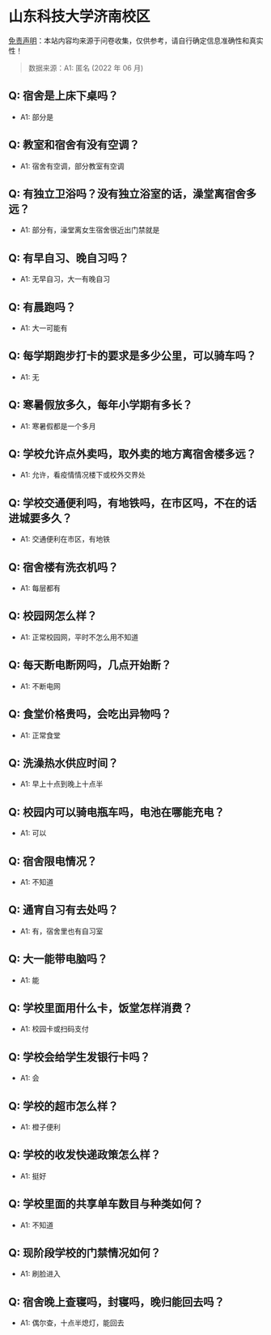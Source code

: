 # 山东科技大学济南校区

[免责声明](https://colleges.chat/#_3)：本站内容均来源于问卷收集，仅供参考，请自行确定信息准确性和真实性！

> 数据来源：A1: 匿名 (2022 年 06 月)

## Q: 宿舍是上床下桌吗？

- A1: 部分是

## Q: 教室和宿舍有没有空调？

- A1: 宿舍有空调，部分教室有空调

## Q: 有独立卫浴吗？没有独立浴室的话，澡堂离宿舍多远？

- A1: 部分有，澡堂离女生宿舍很近出门禁就是

## Q: 有早自习、晚自习吗？

- A1: 无早自习，大一有晚自习

## Q: 有晨跑吗？

- A1: 大一可能有

## Q: 每学期跑步打卡的要求是多少公里，可以骑车吗？

- A1: 无

## Q: 寒暑假放多久，每年小学期有多长？

- A1: 寒暑假都是一个多月

## Q: 学校允许点外卖吗，取外卖的地方离宿舍楼多远？

- A1: 允许，看疫情情况楼下或校外交界处

## Q: 学校交通便利吗，有地铁吗，在市区吗，不在的话进城要多久？

- A1: 交通便利在市区，有地铁

## Q: 宿舍楼有洗衣机吗？

- A1: 每层都有

## Q: 校园网怎么样？

- A1: 正常校园网，平时不怎么用不知道

## Q: 每天断电断网吗，几点开始断？

- A1: 不断电网

## Q: 食堂价格贵吗，会吃出异物吗？

- A1: 正常食堂

## Q: 洗澡热水供应时间？

- A1: 早上十点到晚上十点半

## Q: 校园内可以骑电瓶车吗，电池在哪能充电？

- A1: 可以

## Q: 宿舍限电情况？

- A1: 不知道

## Q: 通宵自习有去处吗？

- A1: 有，宿舍里也有自习室

## Q: 大一能带电脑吗？

- A1: 能

## Q: 学校里面用什么卡，饭堂怎样消费？

- A1: 校园卡或扫码支付

## Q: 学校会给学生发银行卡吗？

- A1: 会

## Q: 学校的超市怎么样？

- A1: 橙子便利

## Q: 学校的收发快递政策怎么样？

- A1: 挺好

## Q: 学校里面的共享单车数目与种类如何？

- A1: 不知道

## Q: 现阶段学校的门禁情况如何？

- A1: 刷脸进入

## Q: 宿舍晚上查寝吗，封寝吗，晚归能回去吗？

- A1: 偶尔查，十点半熄灯，能回去

